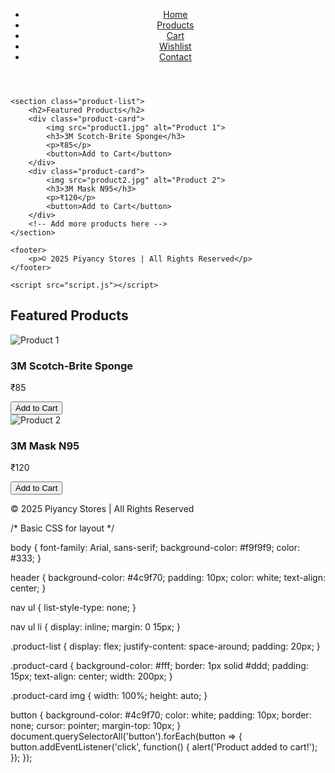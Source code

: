 <!DOCTYPE html>
<html lang="en">
<head>
    <meta charset="UTF-8">
    <meta name="viewport" content="width=device-width, initial-scale=1.0">
    <title>Piyancy Stores</title>
    <link rel="stylesheet" href="style.css">
</head>
<body>
    <header>
        <nav>
            <ul>
                <li><a href="#">Home</a></li>
                <li><a href="#">Products</a></li>
                <li><a href="#">Cart</a></li>
                <li><a href="#">Wishlist</a></li>
                <li><a href="#">Contact</a></li>
            </ul>
        </nav>
    </header>
    
    <section class="product-list">
        <h2>Featured Products</h2>
        <div class="product-card">
            <img src="product1.jpg" alt="Product 1">
            <h3>3M Scotch-Brite Sponge</h3>
            <p>₹85</p>
            <button>Add to Cart</button>
        </div>
        <div class="product-card">
            <img src="product2.jpg" alt="Product 2">
            <h3>3M Mask N95</h3>
            <p>₹120</p>
            <button>Add to Cart</button>
        </div>
        <!-- Add more products here -->
    </section>

    <footer>
        <p>© 2025 Piyancy Stores | All Rights Reserved</p>
    </footer>

    <script src="script.js"></script>
</body>
</html>
<section class="product-list">
    <h2>Featured Products</h2>
    <div class="product-card">
        <img src="product1.jpg" alt="Product 1">
        <h3>3M Scotch-Brite Sponge</h3>
        <p>₹85</p>
        <button>Add to Cart</button>
    </div>
    <div class="product-card">
        <img src="product2.jpg" alt="Product 2">
        <h3>3M Mask N95</h3>
        <p>₹120</p>
        <button>Add to Cart</button>
    </div>
    <!-- Add more products here -->
</section>

<footer>
    <p>© 2025 Piyancy Stores | All Rights Reserved</p>
</footer>

<script src="script.js"></script>/* Basic CSS for layout */
body {
    font-family: Arial, sans-serif;
    background-color: #f9f9f9;
    color: #333;
}

header {
    background-color: #4c9f70;
    padding: 10px;
    color: white;
    text-align: center;
}

nav ul {
    list-style-type: none;
}

nav ul li {
    display: inline;
    margin: 0 15px;
}

.product-list {
    display: flex;
    justify-content: space-around;
    padding: 20px;
}

.product-card {
    background-color: #fff;
    border: 1px solid #ddd;
    padding: 15px;
    text-align: center;
    width: 200px;
}

.product-card img {
    width: 100%;
    height: auto;
}

button {
    background-color: #4c9f70;
    color: white;
    padding: 10px;
    border: none;
    cursor: pointer;
    margin-top: 10px;
}
document.querySelectorAll('button').forEach(button => {
    button.addEventListener('click', function() {
        alert('Product added to cart!');
    });
});
